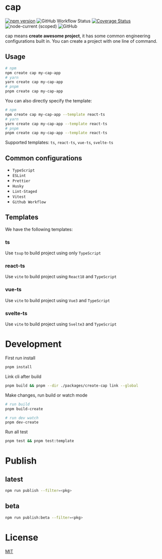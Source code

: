 # cap

[![npm version](https://img.shields.io/npm/v/create-cap.svg)](https://www.npmjs.com/package/create-cap) ![GitHub Workflow Status](https://img.shields.io/github/workflow/status/lvqq/cap/CI) [![Coverage Status](https://coveralls.io/repos/github/lvqq/cap/badge.svg?branch=main)](https://coveralls.io/github/lvqq/cap?branch=main) ![node-current (scoped)](https://img.shields.io/node/v/create-cap) ![GitHub](https://img.shields.io/github/license/lvqq/cap)

cap means **create awesome project**, it has some common engineering configurations built in. You can create a project with one line of command.

## Usage
```bash
# npm
npm create cap my-cap-app
# yarn
yarn create cap my-cap-app
# pnpm
pnpm create cap my-cap-app
```

You can also directly specify the template:

```bash
# npm
npm create cap my-cap-app --template react-ts
# yarn
yarn create cap my-cap-app --template react-ts
# pnpm
pnpm create cap my-cap-app --template react-ts
```

Supported templates: `ts`, `react-ts`, `vue-ts`, `svelte-ts`

## Common configurations
- `TypeScript`
- `ESLint`
- `Prettier`
- `Husky`
- `Lint-Staged`
- `Vitest`
- `Github Workflow`

## Templates
We have the following templates:

### ts
Use `tsup` to build project using only `TypeScript`

### react-ts
Use `vite` to build project using `React18` and `TypeScript`

### vue-ts
Use `vite` to build project using `Vue3` and `TypeScript`

### svelte-ts
Use `vite` to build project using `Svelte3` and `TypeScript`

# Development
First run install
```bash
pnpm install
```

Link cli after build
```bash
pnpm build && pnpm --dir ./packages/create-cap link --global
```

Make changes, run build or watch mode
```bash
# run build
pnpm build-create

# run dev watch
pnpm dev-create
```

Run all test
```bash
pnpm test && pnpm test:template
```

# Publish
## latest
```bash
npm run publish --filter=<pkg>
```

## beta
```bash
npm run publish:beta --filter=<pkg>
```

# License
[MIT](https://github.com/lvqq/cap/blob/main/LICENSE)
